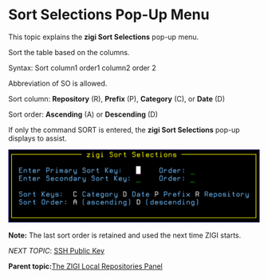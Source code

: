 # Sort Selections Pop-Up Menu

This topic explains the **zigi Sort Selections** pop-up menu.

Sort the table based on the columns.

Syntax: Sort column1 order1 column2 order 2

Abbreviation of SO is allowed.

Sort column: **Repository** \(R\), **Prefix** \(P\), **Category** \(C\), or **Date** \(D\)

Sort order: **Ascending** \(A\) or **Descending** \(D\)

If only the command SORT is entered, the **zigi Sort Selections** pop-up displays to assist.

![](media/g_sort.png)

**Note:** The last sort order is retained and used the next time ZIGI starts.

*NEXT TOPIC*: [SSH Public Key](r_ssh_lrp.md)

**Parent topic:**[The ZIGI Local Repositories Panel](c_the_zigi_local_repositories_panel.md)

